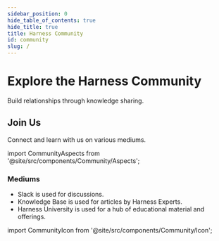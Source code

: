 ```yaml
---
sidebar_position: 0
hide_table_of_contents: true
hide_title: true
title: Harness Community
id: community
slug: /
---
```


# Explore the Harness Community

Build relationships through knowledge sharing.

## Join Us

Connect and learn with us on various mediums.


<!-- Custom component -->

import CommunityAspects from '@site/src/components/Community/Aspects';

<CommunityAspects />

### Mediums

* Slack is used for discussions.
* Knowledge Base is used for articles by Harness Experts.
* Harness University is used for a hub of educational material and offerings. 

<!-- Custom component -->

import CommunityIcon from '@site/src/components/Community/Icon';

<CommunityIcon />